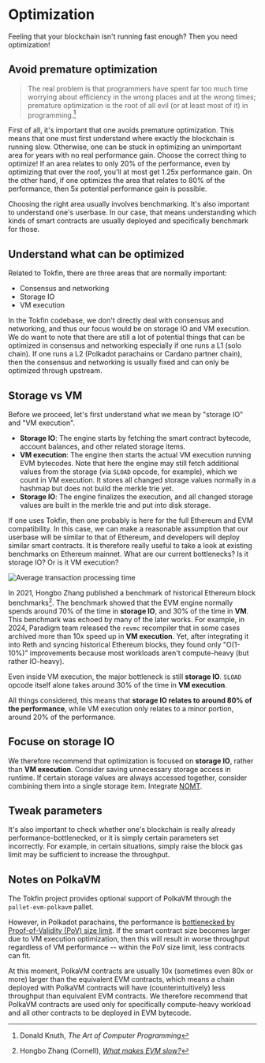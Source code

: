 # Optimization

Feeling that your blockchain isn't running fast enough? Then you need optimization!

## Avoid premature optimization

> The real problem is that programmers have spent far too much time worrying about efficiency in the wrong places and at the wrong times; premature optimization is the root of all evil (or at least most of it) in programming.[^knuth]

First of all, it's important that one avoids premature optimization. This means that one must first understand where exactly the blockchain is running slow. Otherwise, one can be stuck in optimizing an unimportant area for years with no real performance gain. Choose the correct thing to optimize! If an area relates to only 20% of the performance, even by optimizing that over the roof, you'll at most get 1.25x performance gain. On the other hand, if one optimizes the area that relates to 80% of the performance, then 5x potential performance gain is possible.

Choosing the right area usually involves benchmarking. It's also important to understand one's userbase. In our case, that means understanding which kinds of smart contracts are usually deployed and specifically benchmark for those.

## Understand what can be optimized

Related to Tokfin, there are three areas that are normally important:

* Consensus and networking
* Storage IO
* VM execution

In the Tokfin codebase, we don't directly deal with consensus and networking, and thus our focus would be on storage IO and VM execution. We do want to note that there are still a lot of potential things that can be optimized in consensus and networking especially if one runs a L1 (solo chain). If one runs a L2 (Polkadot parachains or Cardano partner chain), then the consensus and networking is usually fixed and can only be optimized through upstream.

## Storage vs VM

Before we proceed, let's first understand what we mean by "storage IO" and "VM execution".

* **Storage IO**: The engine starts by fetching the smart contract bytecode, account balances, and other related storage items.
* **VM execution**: The engine then starts the actual VM execution running EVM bytecodes. Note that here the engine may still fetch additional values from the storage (via `SLOAD` opcode, for example), which we count in VM execution. It stores all changed storage values normally in a hashmap but does not build the merkle trie yet.
* **Storage IO**: The engine finalizes the execution, and all changed storage values are built in the merkle trie and put into disk storage.

If one uses Tokfin, then one probably is here for the full Ethereum and EVM compatibility. In this case, we can make a reasonable assumption that our userbase will be similar to that of Ethereum, and developers will deploy similar smart contracts. It is therefore really useful to take a look at existing benchmarks on Ethereum mainnet. What are our current bottlenecks? Is it storage IO? Or is it VM execution?

![Average transaction processing time](./optimization/transaction-processing-time.jpg)

In 2021, Hongbo Zhang published a benchmark of historical Ethereum block benchmarks[^zhang]. The benchmark showed that the EVM engine normally spends around 70% of the time in **storage IO**, and 30% of the time in **VM**. This benchmark was echoed by many of the later works. For example, in 2024, Paradigm team released the `revmc` recompiler that in some cases archived more than 10x speed up in **VM execution**. Yet, after integrating it into Reth and syncing historical Ethereum blocks, they found only "O(1-10%)" improvements because most workloads aren't compute-heavy (but rather IO-heavy).

Even inside VM execution, the major bottleneck is still **storage IO**. `SLOAD` opcode itself alone takes around 30% of the time in **VM execution**.

All things considered, this means that **storage IO relates to around 80% of the performance**, while VM execution only relates to a minor portion, around 20% of the performance.

## Focuse on storage IO

We therefore recommend that optimization is focused on **storage IO**, rather than **VM execution**. Consider saving unnecessary storage access in runtime. If certain storage values are always accessed together, consider combining them into a single storage item. Integrate [NOMT](https://www.rob.tech/blog/introducing-nomt/).

## Tweak parameters

It's also important to check whether one's blockchain is really already performance-bottlenecked, or it is simply certain parameters set incorrectly. For example, in certain situations, simply raise the block gas limit may be sufficient to increase the throughput.

## Notes on PolkaVM

The Tokfin project provides optional support of PolkaVM through the `pallet-evm-polkavm` pallet.

However, in Polkadot parachains, the performance is [bottlenecked by Proof-of-Validity (PoV) size limit](https://github.com/paritytech/substrate/issues/9354). If the smart contract size becomes larger due to VM execution optimization, then this will result in worse throughput regardless of VM performance -- within the PoV size limit, less contracts can fit.

At this moment, PolkaVM contracts are usually 10x (sometimes even 80x or more) larger than the equivalent EVM contracts, which means a chain deployed with PolkaVM contracts will have (counterintuitively) less throughput than equivalent EVM contracts. We therefore recommend that PolkaVM contracts are used only for specifically compute-heavy workload and all other contracts to be deployed in EVM bytecode.

[^knuth]: Donald Knuth, *The Art of Computer Programming*
[^zhang]: Hongbo Zhang (Cornell), [*What makes EVM slow?*](https://www.youtube.com/watch?v=2_GX8iCVNrA)
